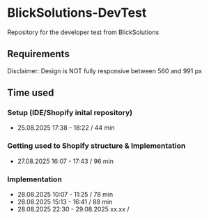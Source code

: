 # BlickSolutions-DevTest

Repository for the developer test from BlickSolutions

## Requirements

Disclaimer: Design is NOT fully responsive between 560 and 991 px

## Time used

### Setup (IDE/Shopify inital repository)

- 25.08.2025 17:38 - 18:22 / 44 min

### Getting used to Shopify structure & Implementation

- 27.08.2025 16:07 - 17:43 / 96 min

### Implementation

- 28.08.2025 10:07 - 11:25 / 78 min
- 28.08.2025 15:13 - 16:41 / 88 min
- 28.08.2025 22:30 -
  29.08.2025 xx.xx /
